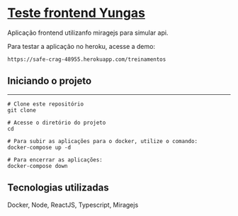 # [Teste frontend Yungas](https://github.com/kvdos-argonaut/yungas-front-challenge)

Aplicação frontend utilizanfo miragejs para simular api.


Para testar a aplicação no heroku, acesse a demo:
```
https://safe-crag-48955.herokuapp.com/treinamentos
```

## Iniciando o projeto
----------
```
# Clone este repositório
git clone

# Acesse o diretório do projeto
cd

# Para subir as aplicações para o docker, utilize o comando:
docker-compose up -d

# Para encerrar as aplicações:
docker-compose down
```

## Tecnologias utilizadas
Docker, Node, ReactJS, Typescript, Miragejs